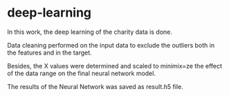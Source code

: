 # deep-learning

In this work, the deep learning of the charity data is done.

Data cleaning performed on the input data to exclude the outliers both in the features and in the target.

Besides, the X values were determined and scaled to minimix=ze the effect of the data range on the final neural network model.

The results of the Neural Network was saved as result.h5 file.
